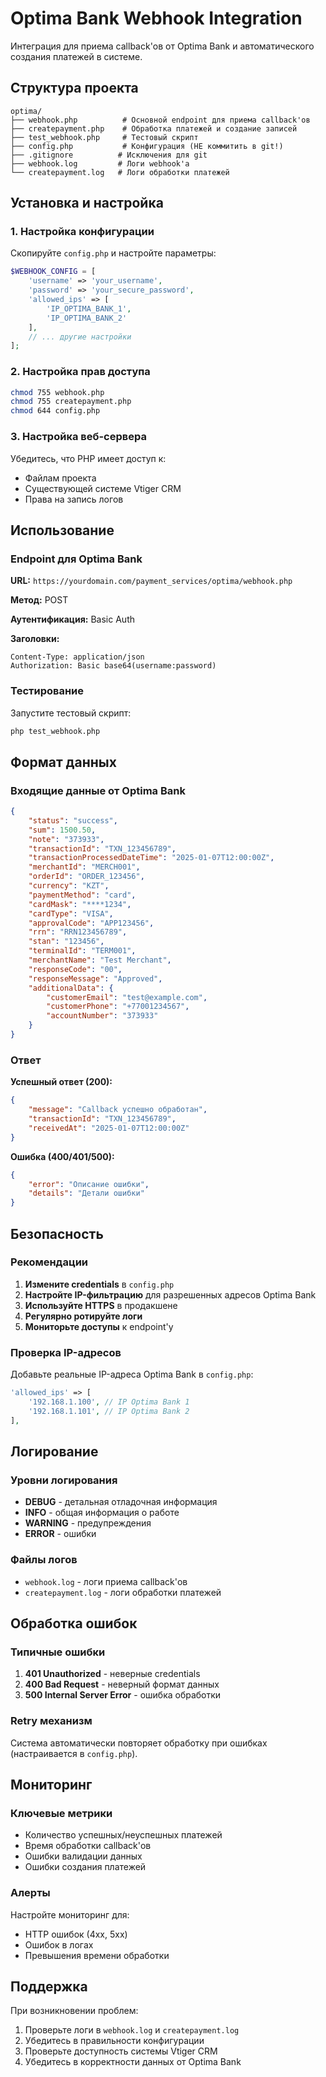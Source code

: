 # Optima Bank Webhook Integration

Интеграция для приема callback'ов от Optima Bank и автоматического создания платежей в системе.

## Структура проекта

```
optima/
├── webhook.php          # Основной endpoint для приема callback'ов
├── createpayment.php    # Обработка платежей и создание записей
├── test_webhook.php     # Тестовый скрипт
├── config.php           # Конфигурация (НЕ коммитить в git!)
├── .gitignore          # Исключения для git
├── webhook.log         # Логи webhook'а
└── createpayment.log   # Логи обработки платежей
```

## Установка и настройка

### 1. Настройка конфигурации

Скопируйте `config.php` и настройте параметры:

```php
$WEBHOOK_CONFIG = [
    'username' => 'your_username',
    'password' => 'your_secure_password',
    'allowed_ips' => [
        'IP_OPTIMA_BANK_1',
        'IP_OPTIMA_BANK_2'
    ],
    // ... другие настройки
];
```

### 2. Настройка прав доступа

```bash
chmod 755 webhook.php
chmod 755 createpayment.php
chmod 644 config.php
```

### 3. Настройка веб-сервера

Убедитесь, что PHP имеет доступ к:
- Файлам проекта
- Существующей системе Vtiger CRM
- Права на запись логов

## Использование

### Endpoint для Optima Bank

**URL:** `https://yourdomain.com/payment_services/optima/webhook.php`

**Метод:** POST

**Аутентификация:** Basic Auth

**Заголовки:**
```
Content-Type: application/json
Authorization: Basic base64(username:password)
```

### Тестирование

Запустите тестовый скрипт:

```bash
php test_webhook.php
```

## Формат данных

### Входящие данные от Optima Bank

```json
{
    "status": "success",
    "sum": 1500.50,
    "note": "373933",
    "transactionId": "TXN_123456789",
    "transactionProcessedDateTime": "2025-01-07T12:00:00Z",
    "merchantId": "MERCH001",
    "orderId": "ORDER_123456",
    "currency": "KZT",
    "paymentMethod": "card",
    "cardMask": "****1234",
    "cardType": "VISA",
    "approvalCode": "APP123456",
    "rrn": "RRN123456789",
    "stan": "123456",
    "terminalId": "TERM001",
    "merchantName": "Test Merchant",
    "responseCode": "00",
    "responseMessage": "Approved",
    "additionalData": {
        "customerEmail": "test@example.com",
        "customerPhone": "+77001234567",
        "accountNumber": "373933"
    }
}
```

### Ответ

**Успешный ответ (200):**
```json
{
    "message": "Callback успешно обработан",
    "transactionId": "TXN_123456789",
    "receivedAt": "2025-01-07T12:00:00Z"
}
```

**Ошибка (400/401/500):**
```json
{
    "error": "Описание ошибки",
    "details": "Детали ошибки"
}
```

## Безопасность

### Рекомендации

1. **Измените credentials** в `config.php`
2. **Настройте IP-фильтрацию** для разрешенных адресов Optima Bank
3. **Используйте HTTPS** в продакшене
4. **Регулярно ротируйте логи**
5. **Мониторьте доступы** к endpoint'у

### Проверка IP-адресов

Добавьте реальные IP-адреса Optima Bank в `config.php`:

```php
'allowed_ips' => [
    '192.168.1.100', // IP Optima Bank 1
    '192.168.1.101', // IP Optima Bank 2
],
```

## Логирование

### Уровни логирования

- **DEBUG** - детальная отладочная информация
- **INFO** - общая информация о работе
- **WARNING** - предупреждения
- **ERROR** - ошибки

### Файлы логов

- `webhook.log` - логи приема callback'ов
- `createpayment.log` - логи обработки платежей

## Обработка ошибок

### Типичные ошибки

1. **401 Unauthorized** - неверные credentials
2. **400 Bad Request** - неверный формат данных
3. **500 Internal Server Error** - ошибка обработки

### Retry механизм

Система автоматически повторяет обработку при ошибках (настраивается в `config.php`).

## Мониторинг

### Ключевые метрики

- Количество успешных/неуспешных платежей
- Время обработки callback'ов
- Ошибки валидации данных
- Ошибки создания платежей

### Алерты

Настройте мониторинг для:
- HTTP ошибок (4xx, 5xx)
- Ошибок в логах
- Превышения времени обработки

## Поддержка

При возникновении проблем:

1. Проверьте логи в `webhook.log` и `createpayment.log`
2. Убедитесь в правильности конфигурации
3. Проверьте доступность системы Vtiger CRM
4. Убедитесь в корректности данных от Optima Bank 